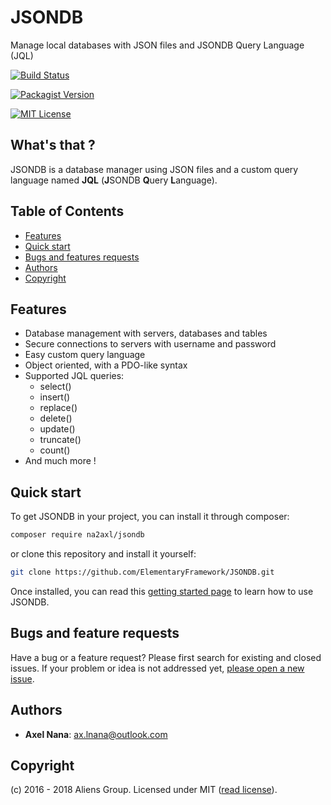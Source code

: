 # JSONDB

Manage local databases with JSON files and JSONDB Query Language (JQL)

[![Build Status](https://travis-ci.org/ElementaryFramework/JSONDB.svg?branch=master)](https://travis-ci.org/ElementaryFramework/JSONDB)

[![Packagist Version](https://img.shields.io/badge/packagist-v1.2.0-brightgreen.svg)](https://packagist.org/packages/elementaryframework/jsondb)

[![MIT License](https://img.shields.io/badge/license-MIT-blue.svg)](https://github.com/elementaryframework/JSONDB/blob/master/LICENSE)

## What's that ?

JSONDB is a database manager using JSON files and a custom query
language named **JQL** (**J**SONDB **Q**uery **L**anguage).

## Table of Contents

- [Features](#features)
- [Quick start](#quick-start)
- [Bugs and features requests](#bugs-and-feature-requests)
- [Authors](#authors)
- [Copyright](#copyright)

## Features

- Database management with servers, databases and tables
- Secure connections to servers with username and password
- Easy custom query language
- Object oriented, with a PDO-like syntax
- Supported JQL queries:
  - select()
  - insert()
  - replace()
  - delete()
  - update()
  - truncate()
  - count()
- And much more !

## Quick start

To get JSONDB in your project, you can install it through composer:

```sh
composer require na2axl/jsondb
```

or clone this repository and install it yourself:

```sh
git clone https://github.com/ElementaryFramework/JSONDB.git
```

Once installed, you can read this [getting started page](http://php.jsondb.na2axl.tk/docs/manual/) to learn how to
use JSONDB.

## Bugs and feature requests

Have a bug or a feature request? Please first search for existing and
closed issues. If your problem or idea is not addressed yet,
[please open a new issue](https://github.com/ElementaryFramework/JSONDB/issues/new).

## Authors

- **Axel Nana**: <ax.lnana@outlook.com>

## Copyright

(c) 2016 - 2018 Aliens Group. Licensed under MIT ([read license](https://github.com/ElementaryFramework/JSONDB/blob/master/LICENSE)).
